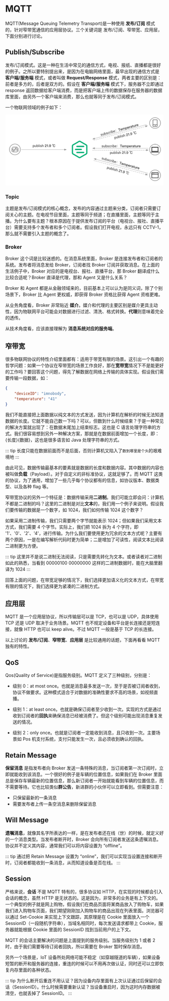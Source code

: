 # MQTT

MQTT(Message Queuing Telemetry Transport)是一种使用 **发布/订阅** 模式的，针对窄带宽通信的应用层协议。三个关键词是 发布/订阅、窄带宽、应用层，下面分别进行讨论。

## Publish/Subscribe

发布/订阅模式。这是一种在生活中常见的通信方式，电视、报纸、直播都是很好的例子。之所以要特别提出来，是因为在电脑网络里面，最早出现的通信方式是 **客户端/服务端** 模式，或者叫做 **Request/Response** 模式，两者主要的区别是：前者是多方的，后者是双方的。假设在 **客户端/服务端** 模式下，服务器不立即通过 response 返回数据给客户端消费，而是把客户端上传的数据保存在服务器的数据库里面，由另外一个客户端来消费，那么也就等同于发布/订阅模式。

一个物联网领域的例子如下：

![](./../images/pubsub.png)

### Topic

主题是发布/订阅模式的核心概念，发布的内容通过主题来分类，订阅者只需要订阅关心的主题。在电视节目里面，主题等同于频道；在直播里面，主题等同于主播。为什么要有主题？根本原因在于提供发布订阅的平台（电视台、报社、直播平台）需要支持多个发布者和多个订阅者。假设我们打开电视，永远只有 CCTV-1，那么就不需要引入主题的概念了。

### Broker

Broker 这个词是比较迷惑的。在消息系统里面，Broker 是连接发布者和订阅者的系统。发布者将消息发给 Broker，订阅者找 Broker 订阅并获取消息。在上面的生活例子中，Broker 对应的是电视台、报社、直播平台，那 Broker 翻译成什么比较合适呢？Broker 直译是代理，那和 Agent 又是什么关系？

Broker 和 Agent 都是从金融领域来的，目前基本上可以认为是同义词，除了个别场景下，Broker 比 Agent 更权威，即获得 Broker 资格比获得 Agent 资格更难。

从业务角度看，Broker 非常贴近 **媒介**。媒介和代理的主要区别是媒介更具主动性，因为物联网平台可能会对数据进行过滤、清洗、格式转换。**代理**则意味着完全的透传。

从技术角度看，应该直接理解为 **消息系统对应的服务端**。

## 窄带宽

很多物联网协议的特性介绍里面都有：适用于带宽有限的场景。这引出一个有趣的哲学问题：如果一个协议在窄带宽的场景工作良好，那在**宽带宽**情况下不是能更好的工作吗？要回答这个问题，得先了解数据在网络上传输的具体实现。假设我们需要传输一段数据，如：

```json
{
    "deviceID": "imnobody",
    "temperature": "41"
}
```

我们不能直接把上面数据以纯文本的方式发送，因为计算机在解析的时候无法知道数据的长度。它就不能自己数一下吗？可以，但数到什么时候结束？于是一种常见的解决方案就出现了：在数据末尾加上结束标志。这也是 C 语言处理字符串的方式。我们很容易想到另外一种解决方案，那就是在数据前面增加一个长度，即：{长度}{数据}，这也是很多语言如 Java 处理字符串的方式。

::: tip
长度只能在数据前面而不是后面，否则计算机又陷入了`数到哪里是个头`的艰难境地
:::

由此可见，数据传输最基本的要素就是数据的长度和数据内容。其中数据的内容也被叫做**负载**（Payload）。对于自定义的非标准协议，这就足够了。而 MQTT 这类的协议，为了通用，增加了一些几乎每个协议都有的信息，如协议版本、数据类型、以及各种 flag 等。

窄带宽协议的另外一个特征是：数据传输采用**二进制**。我们可能立即会问：计算机不都是二进制的吗？这里的二进制是对比**文本**的，我们用一个例子来说明。假设我们要传输的数据是一个数字，如 1024，我们如何传输 1024 这个数字？

如果采用二进制传输，我们只需要两个字节就能表示 1024；但如果我们采用文本方式，我们需要 4 个字节。实际上，我们把 1024 拆为 4 个字符，即 '1'、'0'、'2'、'4'，进行传输。为什么我们要使用更为冗余的文本方式呢？主要有两个原因，一是在编写解析代码时更为简单；二是增加了可读性，阅读文本比阅读二进制更为方便。

::: tip
这里并不是说二进制无法阅读，只是需要先转化为文本。或者读者对二进制如此的熟悉，当看到 00000100 00000000 这样的二进制数据时，能在大脑里翻译为 1024
:::

回答上面的问题，在带宽足够的情况下，我们选择更加语义化的文本方式，在带宽有限的情况下，我们选择更为紧凑的二进制方式。

## 应用层

MQTT 是一个应用层协议，所以传输层可以是 TCP，也可以是 UDP，具体使用 TCP 还是 UDP 取决于业务场景。MQTT 也不规定设备和平台是长连接还是短连接，就像 HTTP 也可以 keep alive。不过 MQTT 一般是基于 TCP 的长连接。

以上讨论的 **发布/订阅**、**窄带宽**、**应用层** 是比较通用的话题，下面再看看 MQTT 独有的特性。

## QoS

Qos(Quality of Service)是指服务级别。MQTT 定义了三种级别，分别是：

* 级别 0：at most once。也就是消息最多发送一次，至于是否被订阅者收到，协议不做要求。这种模式适合于对数据的准确性要求不高的场景，如视频直播。

* 级别 1：at least once。也就是确保订阅者至少收到一次。实现的方式是通过收到订阅者的**回执**来确保消息已经被消费了。但这个级别可能出现消息重复发送的情况。

* 级别 2：only once。也就是订阅者一定能收到消息，且只收到一次。主要场景如 Pos 机支付系统，支付只能发生一次，且必须收到确认的回执。

## Retain Message

**保留消息** 是指发布者向 Broker 发送一条特殊的消息，当订阅者第一次订阅时，立即就能收到该消息。一个很好的例子是车辆的位置信息，如果我们在 Broker 里面总是保存车辆最新的位置信息，那么新订阅者一开始就能看到车辆的位置信息，而不需要等待。它也比较类似**群公告**，新进群的小伙伴可以立即看到。但需要注意：

* 只保留最新的一条消息
* 需要发布者上传一条空消息来删除保留消息

## Will Message

**遗嘱消息**，就像其名字所表达的一样，是在发布者还在线（世）的时候，就定义好的一个消息类型。当发布者断开时，Broker 会向所有订阅者发送这条遗嘱消息。协议并不定义其内容，通常我们可以将内容设置为 “offline”。

::: tip
通过把 Retain Message 设置为 “online”，我们可以实现当设置连接和断开时，订阅者都能收到一条消息，从而知道设备是否在线。
:::

## Session

严格来说，**会话** 不是 MQTT 特有的，很多协议如 HTTP，在实现的时候都会引入会话的概念，虽然 HTTP 是无状态的。这是因为，非常多的业务是有上下文的。一个典型的例子就是网上购物，假设我们在商品页面将某商品放入了购物车，如果我们进入购物车页面，我们期望刚刚加入购物车的商品出现在列表里面。浏览器可以通过 Set-Cookie 来实现上下文跟踪，其原理是在 Cookie 里面放入一个 SessionID（一段随机字符串），当域名相同时，每次发送请求都带上 Cookie，服务器就能根据 Cookie 里面的 SessionID 找到当前用户的上下文。

MQTT 的会话主要解决的问题是上面提到的服务级别。当服务级别为 1 或者 2 时，由于我们需要等待订阅者回执，所以需要在 Broker 暂时保存消息。

另外一个场景是，IoT 设备所处网络可能不稳定（如穿越隧道的车辆），如果设备短暂的断开和服务器的连接，重连的时候可以不用再次做认证，同时还可以立即恢复内存里面的各种状态。

::: tip
为什么断开后重连不用认证？因为设备内存里面有上次认证通过后保留的会话（SessionID）。什么时候需要重新认证？当设备重启时，因为这时内存数据被清空，也就丢掉了 SessionID。
:::
